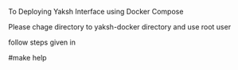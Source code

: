 To Deploying Yaksh Interface using Docker Compose

Please chage directory to yaksh-docker directory and use root user

follow steps given in 

#make help
